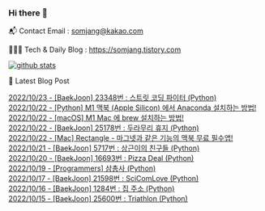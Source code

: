 ### Hi there 👋

📬  Contact Email : somjang@kakao.com

👨🏻‍💻  Tech & Daily Blog : https://somjang.tistory.com

[![github stats](https://github-readme-stats.vercel.app/api?username=SOMJANG&show_icons=true&hide_border=False)](https://somjang.tistory.com)

🤩 Latest Blog Post

[2022/10/23 - [BaekJoon] 23348번 : 스트릿 코딩 파이터 (Python)](https://somjang.tistory.com/entry/BaekJoon-23348%EB%B2%88-%EC%8A%A4%ED%8A%B8%EB%A6%BF-%EC%BD%94%EB%94%A9-%ED%8C%8C%EC%9D%B4%ED%84%B0-Python) <br>
[2022/10/22 - [Python] M1 맥북 (Apple Silicon) 에서 Anaconda 설치하는 방법!](https://somjang.tistory.com/entry/Python-M1-%EB%A7%A5%EB%B6%81-Apple-Silicon-%EC%97%90%EC%84%9C-Anaconda-%EC%84%A4%EC%B9%98%ED%95%98%EB%8A%94-%EB%B0%A9%EB%B2%95) <br>
[2022/10/22 - [macOS] M1 Mac 에 brew 설치하는 방법!](https://somjang.tistory.com/entry/macOS-M1-Mac-%EC%97%90-brew-%EC%84%A4%EC%B9%98%ED%95%98%EB%8A%94-%EB%B0%A9%EB%B2%95) <br>
[2022/10/22 - [BaekJoon] 25178번 : 두라무리 휴지 (Python)](https://somjang.tistory.com/entry/BaekJoon-25178%EB%B2%88-%EB%91%90%EB%9D%BC%EB%AC%B4%EB%A6%AC-%ED%9C%B4%EC%A7%80-Python) <br>
[2022/10/22 - [Mac] Rectangle - 마그넷과 같은 기능의 맥북 무료 필수앱!](https://somjang.tistory.com/entry/Mac-Rectangle-%EB%A7%88%EA%B7%B8%EB%84%B7%EA%B3%BC-%EA%B0%99%EC%9D%80-%EA%B8%B0%EB%8A%A5%EC%9D%98-%EB%A7%A5%EB%B6%81-%EB%AC%B4%EB%A3%8C-%ED%95%84%EC%88%98%EC%95%B1) <br>
[2022/10/21 - [BaekJoon] 5717번 : 상근이의 친구들 (Python)](https://somjang.tistory.com/entry/BaekJoon-5717%EB%B2%88-%EC%83%81%EA%B7%BC%EC%9D%B4%EC%9D%98-%EC%B9%9C%EA%B5%AC%EB%93%A4-Python) <br>
[2022/10/20 - [BaekJoon] 16693번 : Pizza Deal (Python)](https://somjang.tistory.com/entry/BaekJoon-16693%EB%B2%88-Pizza-Deal-Python) <br>
[2022/10/19 - [Programmers] 삼총사 (Python)](https://somjang.tistory.com/entry/Programmers-%EC%82%BC%EC%B4%9D%EC%82%AC-Python) <br>
[2022/10/17 - [BaekJoon] 21598번 : SciComLove (Python)](https://somjang.tistory.com/entry/BaekJoon-21598%EB%B2%88-SciComLove-Python) <br>
[2022/10/16 - [BaekJoon] 1284번 : 집 주소 (Python)](https://somjang.tistory.com/entry/BaekJoon-1284%EB%B2%88-%EC%A7%91-%EC%A3%BC%EC%86%8C-Python) <br>
[2022/10/15 - [BaekJoon] 25600번 : Triathlon (Python)](https://somjang.tistory.com/entry/BaekJoon-25600%EB%B2%88-Triathlon-Python) <br>
